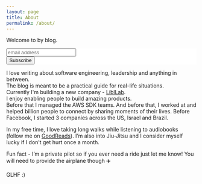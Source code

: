 ```yaml
---
layout: page
title: About
permalink: /about/
---
```


Welcome to by blog.

<!-- Begin Mailchimp Signup Form -->
<link href="//cdn-images.mailchimp.com/embedcode/horizontal-slim-10_7.css" rel="stylesheet" type="text/css">
<style type="text/css">
	#mc_embed_signup{background:#fff; clear:left; font:14px Helvetica,Arial,sans-serif; width:100%;}
	/* Add your own Mailchimp form style overrides in your site stylesheet or in this style block.
	   We recommend moving this block and the preceding CSS link to the HEAD of your HTML file. */
</style>
<div id="mc_embed_signup">
<form action="https://gmail.us7.list-manage.com/subscribe/post?u=7e3c7518fa2c6fb65546122a8&amp;id=0d3a934353" method="post" id="mc-embedded-subscribe-form" name="mc-embedded-subscribe-form" class="validate" target="_blank" novalidate>
    <div id="mc_embed_signup_scroll">
	<input type="email" value="" name="EMAIL" class="email" id="mce-EMAIL" placeholder="email address" required>
    <!-- real people should not fill this in and expect good things - do not remove this or risk form bot signups-->
    <div style="position: absolute; left: -5000px;" aria-hidden="true"><input type="text" name="b_7e3c7518fa2c6fb65546122a8_0d3a934353" tabindex="-1" value=""></div>
    <div class="clear"><input type="submit" value="Subscribe" name="subscribe" id="mc-embedded-subscribe" class="button"></div>
    </div>
</form>
</div>

<!--End mc_embed_signup-->

I love writing about software engineering, leadership and anything in between.  
The blog is meant to be a practical guide for real-life situations.  
Currently I'm building a new company - [LiblLab](https://liblab.com).  
I enjoy enabling people to build amazing products.  
Before that I managed the AWS SDK teams. And before that, I worked at and helped billion people to connect by sharing moments of their lives. Before Facebook, I started 3 companies across the US, Israel and Brazil.

In my free time, I love taking long walks while listening to audiobooks (follow me on [GoodReads](http://goodreads.com/sagivo)). I’m also into Jiu-Jitsu and I consider myself lucky if I don’t get hurt once a month.

Fun fact - I’m a private pilot so if you ever need a ride just let me know! You will need to provide the airplane though ✈️

GLHF :)
